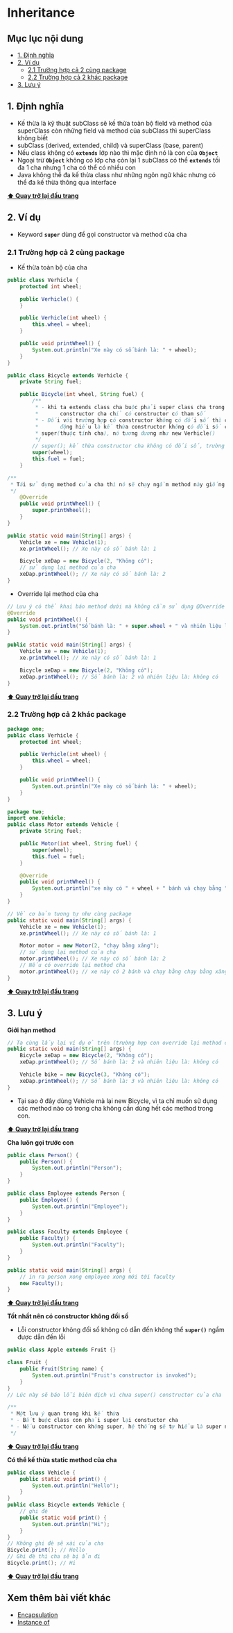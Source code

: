 # Inheritance

## Mục lục nội dung

- [1. Định nghĩa](#1-định-nghĩa)
- [2. Ví dụ](#2-ví-dụ)
  - [2.1 Trường hợp cả 2 cùng package](#21-trường-hợp-cả-2-cùng-package)
  - [2.2 Trường hợp cả 2 khác package](#22-trường-hợp-cả-2-khác-package)
- [3. Lưu ý](#3-lưu-ý)

## 1. Định nghĩa

- Kế thừa là kỹ thuật subClass sẽ kế thừa toàn bộ field và method của superClass còn những field và method của subClass thì superClass không biết
- subClass (derived, extended, child) và superClass (base, parent)
- Nếu class không có **`extends`** lớp nào thì mặc định nó là con của **`Object`**
- Ngoại trừ **`Object`** không có lớp cha còn lại 1 subClass có thể **`extends`** tối đa 1 cha nhưng 1 cha có thể có nhiều con
- Java không thể đa kế thừa class như những ngôn ngữ khác nhưng có thể đa kế thừa thông qua interface

**[⬆ Quay trở lại đầu trang](#mục-lục-nội-dung)**

## 2. Ví dụ

- Keyword **`super`** dùng để gọi constructor và method của cha

### 2.1 Trường hợp cả 2 cùng package

- Kế thừa toàn bộ của cha

```java
public class Verhicle {
    protected int wheel;

    public Verhicle() {
    }

    public Verhicle(int wheel) {
        this.wheel = wheel;
    }

    public void printWheel() {
        System.out.println("Xe này có số bánh là: " + wheel);
    }
}

public class Bicycle extends Verhicle {
    private String fuel;

    public Bicycle(int wheel, String fuel) {
        /**
         * - khi ta extends class cha buộc phải super class cha trong con đối với trường hợp
         *       constructor cha chỉ có constructor có tham số
         * - Đối với trường hợp có constructor không có đối số thì con không super() thì sẽ tự
         *       động hiểu là kế thừa constructor không có đối số của cha
         * super(thuộc tính cha), nó tương đương như new Verhicle()
         */
        // super(); kế thừa constructor cha không có đối số, trường hợp này ko gọi super cũng dc
        super(wheel);
        this.fuel = fuel;
    }

/**
 * Tái sử dụng method của cha thì nó sẽ chạy ngầm method này giống như constructor mặc định
 */
    @Override
    public void printWheel() {
        super.printWheel();
    }
}

public static void main(String[] args) {
    Vehicle xe = new Vehicle(1);
    xe.printWheel(); // Xe này có số bánh là: 1

    Bicycle xeDap = new Bicycle(2, "Không có");
    // sử dụng lại method của cha
    xeDap.printWheel(); // Xe này có số bánh là: 2
}
```

- Override lại method của cha

```java
// Lưu ý có thể khai báo method dưới mà không cần sử dụng @Override và super vẫn đúng nhưng dùng tường mình
@Override
public void printWheel() {
    System.out.println("Số bánh là: " + super.wheel + " và nhiên liệu là: " + fuel);
}

public static void main(String[] args) {
    Vehicle xe = new Vehicle(1);
    xe.printWheel(); // Xe này có số bánh là: 1

    Bicycle xeDap = new Bicycle(2, "Không có");
    xeDap.printWheel(); // Số bánh là: 2 và nhiên liệu là: không có
}
```

**[⬆ Quay trở lại đầu trang](#mục-lục-nội-dung)**

### 2.2 Trường hợp cả 2 khác package

```java
package one;
public class Verhicle {
    protected int wheel;

    public Verhicle(int wheel) {
        this.wheel = wheel;
    }

    public void printWheel() {
        System.out.println("Xe này có số bánh là: " + wheel);
    }
}

package two;
import one.Vehicle;
public class Motor extends Vehicle {
    private String fuel;

    public Motor(int wheel, String fuel) {
        super(wheel);
        this.fuel = fuel;
    }

    @Override
    public void printWheel() {
        System.out.println("xe này có " + wheel + " bánh và chạy bằng " + fuel);
    }
}

// Về cơ bản tương tự như cùng package
public static void main(String[] args) {
    Vehicle xe = new Vehicle(1);
    xe.printWheel(); // Xe này có số bánh là: 1

    Motor motor = new Motor(2, "chạy bằng xăng");
    // sử dụng lại method của cha
    motor.printWheel(); // Xe này có số bánh là: 2
    // Nếu có override lại method cha
    motor.printWheel(); // xe này có 2 bánh và chạy bằng chạy bằng xăng
}
```

**[⬆ Quay trở lại đầu trang](#mục-lục-nội-dung)**

## 3. Lưu ý

**Giới hạn method**

```java
// Ta cùng lấy lại ví dụ ở trên (trường hợp con override lại method cha)
public static void main(String[] args) {
    Bicycle xeDap = new Bicycle(2, "Không có");
    xeDap.printWheel(); // Số bánh là: 2 và nhiên liệu là: không có

    Vehicle bike = new Bicycle(3, "Không có");
    xeDap.printWheel(); // Số bánh là: 3 và nhiên liệu là: không có
}
```

- Tại sao ở đây dùng Vehicle mà lại new Bicycle, vì ta chỉ muốn sử dụng các method nào có trong cha không cần dùng hết các method trong con.

**[⬆ Quay trở lại đầu trang](#mục-lục-nội-dung)**

**Cha luôn gọi trước con**

```java
public class Person() {
    public Person() {
        System.out.println("Person");
    }
}

public class Employee extends Person {
    public Employee() {
        System.out.println("Employee");
    }
}

public class Faculty extends Employee {
    public Faculty() {
        System.out.println("Faculty");
    }
}

public static void main(String[] args) {
    // in ra person xong employee xong mới tới faculty
    new Faculty();
}
```

**[⬆ Quay trở lại đầu trang](#mục-lục-nội-dung)**

**Tốt nhất nên có constructor không đối số**

- Lỗi constructor không đối số không có dẫn đến không thể **`super()`** ngầm được dẫn đến lỗi

```java
public class Apple extends Fruit {}

class Fruit {
    public Fruit(String name) {
        System.out.println("Fruit's constructor is invoked");
    }
}
// Lúc này sẽ báo lỗi biên dịch vì chưa super() constructor của cha

/**
 * Một lưu ý quan trong khi kế thừa
 * - Bắt buộc class con phải super lại constuctor cha
 * - Nếu constructor con không super, hệ thống sẽ tự hiểu là super ngầm constructor không đối số
 */
```

**[⬆ Quay trở lại đầu trang](#mục-lục-nội-dung)**

**Có thể kế thừa static method của cha**

```java
public class Vehicle {
    public static void print() {
        System.out.println("Hello");
    }
}
public class Bicycle extends Vehicle {
    // ghi đè
    public static void print() {
        System.out.println("Hi");
    }
}
// Không ghi đè sẽ xài của cha
Bicycle.print(); // Hello
// Ghi đè thì cha sẽ bị ẩn đi
Bicycle.print(); // Hi
```

**[⬆ Quay trở lại đầu trang](#mục-lục-nội-dung)**

## Xem thêm bài viết khác

- [Encapsulation](day018.md)
- [Instance of](day020.md)
